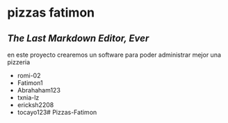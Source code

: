 # pizzas fatimon
## _The Last Markdown Editor, Ever_

en este proyecto crearemos un software para poder administrar mejor una pizzeria 

- romi-02
- Fatimon1
- Abrahaham123
- txnia-lz
- ericksh2208
- tocayo123# Pizzas-Fatimon

